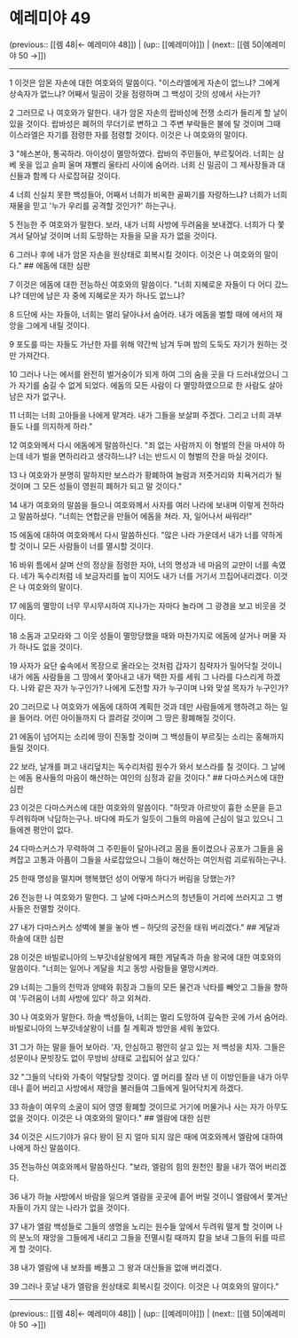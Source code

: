 # 예레미야 49

(previous:: [[렘 48|← 예레미야 48]]) | (up:: [[예레미야]]) | (next:: [[렘 50|예레미야 50 →]])

***




1 
이것은 암몬 자손에 대한 여호와의 말씀이다. "이스라엘에게 자손이 없느냐? 그에게 상속자가 없느냐? 어째서 밀곰이 갓을 점령하며 그 백성이 갓의 성에서 사는가? 



2 
그러므로 나 여호와가 말한다. 내가 암몬 자손의 랍바성에 전쟁 소리가 들리게 할 날이 있을 것이다. 랍바성은 폐허의 무더기로 변하고 그 주변 부락들은 불에 탈 것이며 그때 이스라엘은 자기를 점령한 자를 점령할 것이다. 이것은 나 여호와의 말이다. 



3 
"헤스본아, 통곡하라. 아이성이 멸망하였다. 랍바의 주민들아, 부르짖어라. 너희는 삼베 옷을 입고 슬피 울며 재빨리 울타리 사이에 숨어라. 너희 신 밀곰이 그 제사장들과 대신들과 함께 다 사로잡혀갈 것이다. 



4 
너희 신실치 못한 백성들아, 어째서 너희가 비옥한 골짜기를 자랑하느냐? 너희가 너희 재물을 믿고 '누가 우리를 공격할 것인가?' 하는구나. 



5 
전능한 주 여호와가 말한다. 보라, 내가 너희 사방에 두려움을 보내겠다. 너희가 다 쫓겨서 달아날 것이며 너희 도망하는 자들을 모을 자가 없을 것이다. 



6 
그러나 후에 내가 암몬 자손을 원상태로 회복시킬 것이다. 이것은 나 여호와의 말이다." ## 에돔에 대한 심판 



7 
이것은 에돔에 대한 전능하신 여호와의 말씀이다. "너희 지혜로운 자들이 다 어디 갔느냐? 데만에 남은 자 중에 지혜로운 자가 하나도 없느냐? 



8 
드단에 사는 자들아, 너희는 멀리 달아나서 숨어라. 내가 에돔을 벌할 때에 에서의 재앙을 그에게 내릴 것이다. 



9 
포도를 따는 자들도 가난한 자를 위해 약간씩 남겨 두며 밤의 도둑도 자기가 원하는 것만 가져간다. 



10 
그러나 나는 에서를 완전히 벌거숭이가 되게 하여 그의 숨을 곳을 다 드러내었으니 그가 자기를 숨길 수 없게 되었다. 에돔의 모든 사람이 다 멸망하였으므로 한 사람도 살아 남은 자가 없구나. 



11 
너희는 너희 고아들을 나에게 맡겨라. 내가 그들을 보살펴 주겠다. 그리고 너희 과부들도 나를 의지하게 하라." 



12 
여호와께서 다시 에돔에게 말씀하신다. "죄 없는 사람까지 이 형벌의 잔을 마셔야 하는데 네가 벌을 면하리라고 생각하느냐? 너는 반드시 이 형벌의 잔을 마실 것이다. 



13 
나 여호와가 분명히 말하지만 보스라가 황폐하여 놀람과 저줏거리와 치욕거리가 될 것이며 그 모든 성들이 영원히 폐허가 되고 말 것이다." 



14 
내가 여호와의 말씀을 들으니 여호와께서 사자를 여러 나라에 보내며 이렇게 전하라고 말씀하셨다. "너희는 연합군을 만들어 에돔을 쳐라. 자, 일어나서 싸워라!" 



15 
에돔에 대하여 여호와께서 다시 말씀하신다. "많은 나라 가운데서 내가 너를 약하게 할 것이니 모든 사람들이 너를 멸시할 것이다. 



16 
바위 틈에서 살며 산의 정상을 점령한 자야, 너의 명성과 네 마음의 교만이 너를 속였다. 네가 독수리처럼 네 보금자리를 높이 지어도 내가 너를 거기서 끄집어내리겠다. 이것은 나 여호와의 말이다. 



17 
에돔의 멸망이 너무 무시무시하여 지나가는 자마다 놀라며 그 광경을 보고 비웃을 것이다. 



18 
소돔과 고모라와 그 이웃 성들이 멸망당했을 때와 마찬가지로 에돔에 살거나 머물 자가 하나도 없을 것이다. 



19 
사자가 요단 숲속에서 목장으로 올라오는 것처럼 갑자기 침략자가 밀어닥칠 것이니 내가 에돔 사람들을 그 땅에서 쫓아내고 내가 택한 자를 세워 그 나라를 다스리게 하겠다. 나와 같은 자가 누구인가? 나에게 도전할 자가 누구이며 나와 맞설 목자가 누구인가? 



20 
그러므로 나 여호와가 에돔에 대하여 계획한 것과 데만 사람들에게 행하려고 하는 일을 들어라. 어린 아이들까지 다 끌려갈 것이며 그 땅은 황폐해질 것이다. 



21 
에돔이 넘어지는 소리에 땅이 진동할 것이며 그 백성들이 부르짖는 소리는 홍해까지 들릴 것이다. 



22 
보라, 날개를 펴고 내리덮치는 독수리처럼 원수가 와서 보스라를 칠 것이다. 그 날에는 에돔 용사들의 마음이 해산하는 여인의 심정과 같을 것이다." ## 다마스커스에 대한 심판 



23 
이것은 다마스커스에 대한 여호와의 말씀이다. "하맛과 아르밧이 흉한 소문을 듣고 두려워하며 낙담하는구나. 바다에 파도가 일듯이 그들의 마음에 근심이 일고 있으니 그들에겐 평안이 없다. 



24 
다마스커스가 무력하여 그 주민들이 달아나려고 몸을 돌이켰으나 공포가 그들을 움켜잡고 고통과 아픔이 그들을 사로잡았으니 그들이 해산하는 여인처럼 괴로워하는구나. 



25 
한때 명성을 떨치며 행복했던 성이 어떻게 하다가 버림을 당했는가? 



26 
전능한 나 여호와가 말한다. 그 날에 다마스커스의 청년들이 거리에 쓰러지고 그 병사들은 전멸할 것이다. 



27 
내가 다마스커스 성벽에 불을 놓아 벤 – 하닷의 궁전을 태워 버리겠다." ## 게달과 하솔에 대한 심판 



28 
이것은 바빌로니아의 느부갓네살왕에게 패한 게달족과 하솔 왕국에 대한 여호와의 말씀이다. "너희는 일어나 게달을 치고 동방 사람들을 멸망시켜라. 



29 
너희는 그들의 천막과 양떼와 휘장과 그들의 모든 물건과 낙타를 빼앗고 그들을 향하여 '두려움이 너희 사방에 있다' 하고 외쳐라. 



30 
나 여호와가 말한다. 하솔 백성들아, 너희는 멀리 도망하여 깊숙한 곳에 가서 숨어라. 바빌로니아의 느부갓네살왕이 너를 칠 계획과 방안을 세워 놓았다. 



31 
그가 하는 말을 들어 보아라. '자, 안심하고 평안히 살고 있는 저 백성을 치자. 그들은 성문이나 문빗장도 없이 무방비 상태로 고립되어 살고 있다.' 



32 
"그들의 낙타와 가축이 약탈당할 것이다. 옆 머리를 잘라 낸 이 이방인들을 내가 아무 데나 흩어 버리고 사방에서 재앙을 불러들여 그들에게 밀어닥치게 하겠다. 



33 
하솔이 여우의 소굴이 되어 영영 황폐할 것이므로 거기에 머물거나 사는 자가 아무도 없을 것이다. 이것은 나 여호와의 말이다." ## 엘람에 대한 심판 



34 
이것은 시드기야가 유다 왕이 된 지 얼마 되지 않은 때에 여호와께서 엘람에 대하여 나에게 하신 말씀이다. 



35 
전능하신 여호와께서 말씀하신다. "보라, 엘람의 힘의 원천인 활을 내가 꺾어 버리겠다. 



36 
내가 하늘 사방에서 바람을 일으켜 엘람을 곳곳에 흩어 버릴 것이니 엘람에서 쫓겨난 자들이 가지 않는 나라가 없을 것이다. 



37 
내가 엘람 백성들로 그들의 생명을 노리는 원수들 앞에서 두려워 떨게 할 것이며 나의 분노의 재앙을 그들에게 내리고 그들을 전멸시킬 때까지 칼을 보내 그들의 뒤를 따르게 할 것이다. 



38 
내가 엘람에 내 보좌를 베풀고 그 왕과 대신들을 없애 버리겠다. 



39 
그러나 훗날 내가 엘람을 원상태로 회복시킬 것이다. 이것은 나 여호와의 말이다."

***

(previous:: [[렘 48|← 예레미야 48]]) | (up:: [[예레미야]]) | (next:: [[렘 50|예레미야 50 →]])
